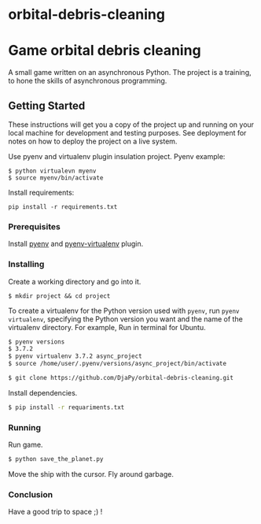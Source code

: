 # orbital-debris-cleaning
# Game orbital debris cleaning

A small game written on an asynchronous Python. The project is a training, to hone the skills of asynchronous programming.

## Getting Started

These instructions will get you a copy of the project up and running on your local machine for development and testing purposes. See deployment for notes on how to deploy the project on a live system.

Use pyenv and virtualenv plugin insulation project. Pyenv example:
```
$ python virtualevn myenv
$ source myenv/bin/activate
```

Install requirements:

```
pip install -r requirements.txt
```


### Prerequisites

Install [pyenv](https://github.com/pyenv/pyenv) and [pyenv-virtualenv](https://github.com/pyenv/pyenv-virtualenv) plugin.

### Installing

Сreate a working directory and go into it.

```
$ mkdir project && cd project
```

To create a virtualenv for the Python version used with `pyenv`, run `pyenv virtualenv`, specifying the Python version you want and the name of the virtualenv directory. For example,
Run in terminal for Ubuntu.
```bash
$ pyenv versions
$ 3.7.2
$ pyenv virtualenv 3.7.2 async_project
$ source /home/user/.pyenv/versions/async_project/bin/activate
```
```bash
$ git clone https://github.com/DjaPy/orbital-debris-cleaning.git
```

Install dependencies.

```bash
$ pip install -r requariments.txt

```

### Running

Run game.

```bash
$ python save_the_planet.py
```

Move the ship with the cursor. Fly around garbage. 

### Conclusion

Have a good trip to space ;) !

